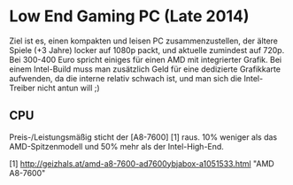 # Low End Gaming PC (Late 2014)

Ziel ist es, einen kompakten und leisen PC zusammenzustellen, der ältere Spiele (+3 Jahre) locker auf 1080p packt, und aktuelle zumindest auf 720p. Bei 300-400 Euro spricht einiges für einen AMD mit integrierter Grafik. Bei einem Intel-Build muss man zusätzlich Geld für eine dedizierte Grafikkarte aufwenden, da die interne relativ schwach ist, und man sich die Intel-Treiber nicht antun will ;)

## CPU

Preis-/Leistungsmäßig sticht der [A8-7600] [1] raus. 10% weniger als das AMD-Spitzenmodell und 50% mehr als der Intel-High-End.

[1] http://geizhals.at/amd-a8-7600-ad7600ybjabox-a1051533.html "AMD A8-7600"
